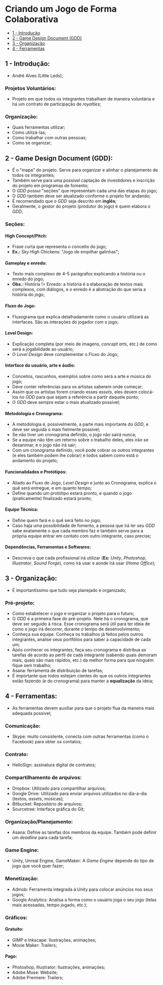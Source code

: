 # Criando um Jogo de Forma Colaborativa

- [1 - Introdução](#1---introdução)
- [2 - Game Design Document (GDD)](#3---game-design-document-gdd)
- [3 - Organização](#3---organização)
- [4 - Ferramentas](#4---ferramentas)

## 1 - Introdução:

- André Alves (Little Leds);

### Projetos Voluntários:

- Projeto em que todos os integrantes trabalham de maneira voluntária e há um contrato de participação de *royalties*;

### Organização:

- Quais ferramentas utilizar;
- Como utilizá-las;
- Como trabalhar com outras pessoas;
- Como se organizar;

## 2 - Game Design Document (GDD):

- É o "mapa" do projeto. Serve para organizar e alinhar o planejamento de todos os integrantes;
- Também serve para uma possível captação de investidores e inscrição do projeto em programas de fomento;
- O *GDD* possui "seções" que representam cada uma das etapas do jogo;
- O *GDD* também deve ser atualizado conforme o projeto for andando;
- É recomendado que o *GDD* seja descrito em **inglês**;
- Geralmente, o gestor do projeto (produtor do jogo) é quem elabora o *GDD*;

### Seções:

#### High Concept/Pitch:

- Frase curta que representa o conceito do jogo;
- **Ex.:** Sky High Chickens: "Jogo de empilhar galinhas";

#### Gameplay e enredo:

- Texto mais complexo de 4-5 parágrafos explicando a história ou o enredo do jogo;
- **Obs.:** História != Enredo: a história é a elaboração de textos mais complexos, com diálogos, e o enredo é a abstração do que seria a história do jogo;

#### Fluxo do Jogo:

- Fluxograma que explica detalhadamente como o usuário utilizará as interfaces. São as interações do jogador com o jogo;

#### Level Design:

- Explicação completa (por meio de imagens, *concept arts*, etc.) de como será a jogabilidade ao usuário;
- O *Level Design* deve complementar o Fluxo do Jogo;

#### Interface do usuário, arte e áudio:

- Conceitos, rascunhos, exemplos sobre como será a arte e música do jogo;
- Deve conter referências para os artistas saberem onde começar;
- Assim que os artistas forem criando esses *assets*, eles devem colocá-los no *GDD* para que sejam a referência a partir daquele ponto;
- O *GDD* deve sempre estar o mais atualizado possível;

#### Metodologia e Cronograma:

- A metodologia é, possivelmente, a parte mais importante do *GDD*, e deve ser seguida o mais fielmente possível;
- Se não tiver um cronograma definido, o jogo não sairá nunca;
- Se a equipe não têm um retorno sobre o trabalho deles, eles irão se desanimar, e o jogo não irá sair;
- Com um cronograma definido, você pode cobrar os outros integrantes (e eles também podem lhe cobrar) e todos sabem como está o andamento do projeto;

#### Funcionalidades e Protótipos:

- Aliado ao Fluxo de Jogo, *Level Design* e junto ao Cronograma, explica o quê será entregue, e em quanto tempo;
- Define quando um protótipo estará pronto, e quando o jogo (praticamente) finalizado estará pronto;

#### Equipe Técnica:

- Define quem fará e o quê será feito no jogo;
- Caso haja uma possibilidade de fomento, a pessoa que irá ler seu *GDD* sabe exatamente o que cada membro faz e também serve para a própria equipe entrar em contato com outro integrante, caso precise;

#### Dependências, Ferramentas e Softwares:

- Descreva o que cada profissional irá utilizar (**Ex:** *Unity*, *Photoshop*, *Illustrator*, *Sound Forge*), como irá usar e aonde irá usar (*Home Office*);

## 3 - Organização:

- É importantíssimo que tudo seja planejado e organizado;

### Pré-projeto:

- Como estabelecer o jogo e organizar o projeto para o futuro;
- O *GDD* é a primeira fase do pré-projeto. Nele há o cronograma, que deve ser seguido à risca. Esse cronograma será útil para ter ideia de como o jogo irá decorrer, durante o tempo de desenvolvimento;
- Conheça sua equipe. Conheça os trabalhos já feitos pelos outros integrantes, analise seus portfólios para saber a capacidade de cada um;
- Após conhecer os integrantes, faça seu cronograma e distribua as tarefas de acordo ao perfil de cada integrante (sabendo quais demoram mais, quais são mais rápidos, etc.) da melhor forma para que ninguém fique sem trabalho;
- Asana: ferramenta de distribuição de tarefas;
- É importante que todos estejam cientes do que os outros integrantes estão fazendo (e do cronograma) para manter a **equalização** da ideia;

## 4 - Ferramentas:

- As ferramentas devem auxiliar para que o projeto flua da maneira mais adequada possível;

### Comunicação:

- Skype: muito consistente, conecta com outras ferramentas (como o Facebook) para obter os contatos;

### Contrato:

- HelloSign: assinatura digital de contratos;

### Compartilhamento de arquivos:

- Dropbox: Utilizado para compartilhar arquivos;
- Google Drive: Utilizado para enviar arquivos utilizados no dia-a-dia (textos, *assets*, músicas);
- Bitbucket: Repositório de arquivos;
- Sourcetree: Interface gráfica do Git;

### Organização/Planejamento:

- Asana: Define as tarefas dos membros da equipe. Também pode definir um *deadline* para cada tarefa;

### Game Engine:

- Unity, Unreal Engine, GameMaker: A *Game Engine* depende do tipo de jogo que você quer fazer;

### Monetização:

- Admob: Ferramenta integrada à Unity para colocar anúncios nos seus jogos;
- Google Analytics: Analisa a forma como o usuário joga o seu jogo (telas mais acessadas, tempo jogado, etc.);

### Gráficos:

#### Gratuito:

- GIMP e Inkscape: Ilustrações, animações;
- Movie Maker: Trailers;

#### Pago:

- Photoshop, Illustrator: Ilustrações, animações;
- Adobe Muse: Website;
- Adobe Premiere: Trailers;
